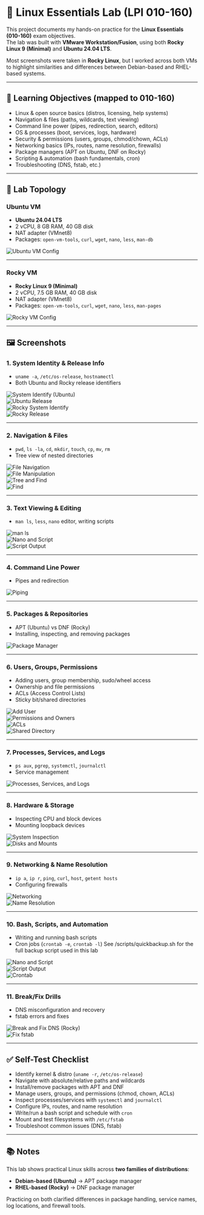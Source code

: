 # 🐧 Linux Essentials Lab (LPI 010-160)

This project documents my hands-on practice for the **Linux Essentials (010-160)** exam objectives.  
The lab was built with **VMware Workstation/Fusion**, using both **Rocky Linux 9 (Minimal)** and **Ubuntu 24.04 LTS**.  

Most screenshots were taken in **Rocky Linux**, but I worked across both VMs to highlight similarities and differences between Debian-based and RHEL-based systems.

---

## 🎯 Learning Objectives (mapped to 010-160)

- Linux & open source basics (distros, licensing, help systems)  
- Navigation & files (paths, wildcards, text viewing)  
- Command line power (pipes, redirection, search, editors)  
- OS & processes (boot, services, logs, hardware)  
- Security & permissions (users, groups, chmod/chown, ACLs)  
- Networking basics (IPs, routes, name resolution, firewalls)  
- Package managers (APT on Ubuntu, DNF on Rocky)  
- Scripting & automation (bash fundamentals, cron)  
- Troubleshooting (DNS, fstab, etc.)

---

## 🧱 Lab Topology

### Ubuntu VM
- **Ubuntu 24.04 LTS**
- 2 vCPU, 8 GB RAM, 40 GB disk
- NAT adapter (VMnet8)
- Packages: `open-vm-tools`, `curl`, `wget`, `nano`, `less`, `man-db`

![Ubuntu VM Config](screenshots/ubuntu_vm_config.png)

---

### Rocky VM
- **Rocky Linux 9 (Minimal)**
- 2 vCPU, 7.5 GB RAM, 40 GB disk
- NAT adapter (VMnet8)
- Packages: `open-vm-tools`, `curl`, `wget`, `nano`, `less`, `man-pages`

![Rocky VM Config](screenshots/rocky_vm_config.png)

---

## 🖼️ Screenshots

### 1. System Identity & Release Info
- `uname -a`, `/etc/os-release`, `hostnamectl`  
- Both Ubuntu and Rocky release identifiers  

![System Identify (Ubuntu)](screenshots/SYSTEM_IDENTIFY_ubuntu.png)  
![Ubuntu Release](screenshots/UBUNTU_RELEASE.png)  
![Rocky System Identify](screenshots/rocky_system_identify.png)  
![Rocky Release](screenshots/ROCKY_RELEASE.png)

---

### 2. Navigation & Files
- `pwd`, `ls -la`, `cd`, `mkdir`, `touch`, `cp`, `mv`, `rm`  
- Tree view of nested directories  

![File Navigation](screenshots/file_navigation.png)  
![File Manipulation](screenshots/file_manipulation.png)  
![Tree and Find](screenshots/tree_and_find.png)  
![Find](screenshots/find.png)

---

### 3. Text Viewing & Editing
- `man ls`, `less`, `nano` editor, writing scripts  

![man ls](screenshots/man_ls.png)  
![Nano and Script](screenshots/nano_and_script.png)  
![Script Output](screenshots/script_output.png)

---

### 4. Command Line Power
- Pipes and redirection  

![Piping](screenshots/Piping.png)

---

### 5. Packages & Repositories
- APT (Ubuntu) vs DNF (Rocky)  
- Installing, inspecting, and removing packages  

![Package Manager](screenshots/package_manager.png)

---

### 6. Users, Groups, Permissions
- Adding users, group membership, sudo/wheel access  
- Ownership and file permissions  
- ACLs (Access Control Lists)  
- Sticky bit/shared directories  

![Add User](screenshots/add_user.png)  
![Permissions and Owners](screenshots/permissions_and_owners.png)  
![ACLs](screenshots/ACLS.png)  
![Shared Directory](screenshots/shared.png)

---

### 7. Processes, Services, and Logs
- `ps aux`, `pgrep`, `systemctl`, `journalctl`  
- Service management  

![Processes, Services, and Logs](screenshots/processes_services_and_logs.png)

---

### 8. Hardware & Storage
- Inspecting CPU and block devices  
- Mounting loopback devices

![System Inspection](screenshots/system_inspection.png)  
![Disks and Mounts](screenshots/disks_and_mounts.png)

---

### 9. Networking & Name Resolution
- `ip a`, `ip r`, `ping`, `curl`, `host`, `getent hosts`  
- Configuring firewalls  

![Networking](screenshots/networking.png)  
![Name Resolution](screenshots/name_resolution.png)

---

### 10. Bash, Scripts, and Automation
- Writing and running bash scripts  
- Cron jobs (`crontab -e`, `crontab -l`)
See /scripts/quickbackup.sh for the full backup script used in this lab

![Nano and Script](screenshots/nano_and_script.png)  
![Script Output](screenshots/script_output.png)  
![Crontab](screenshots/crontab.png)

---

### 11. Break/Fix Drills
- DNS misconfiguration and recovery  
- fstab errors and fixes  

![Break and Fix DNS (Rocky)](screenshots/break_and_fix_dns_rocky.png)  
![Fix fstab](screenshots/fix_fstab.png)

---

## ✅ Self-Test Checklist

- Identify kernel & distro (`uname -r`, `/etc/os-release`)  
- Navigate with absolute/relative paths and wildcards  
- Install/remove packages with APT and DNF  
- Manage users, groups, and permissions (chmod, chown, ACLs)  
- Inspect processes/services with `systemctl` and `journalctl`  
- Configure IPs, routes, and name resolution  
- Write/run a bash script and schedule with `cron`  
- Mount and test filesystems with `/etc/fstab`  
- Troubleshoot common issues (DNS, fstab)  

---

## 📚 Notes

This lab shows practical Linux skills across **two families of distributions**:  
- **Debian-based (Ubuntu)** → APT package manager  
- **RHEL-based (Rocky)** → DNF package manager  

Practicing on both clarified differences in package handling, service names, log locations, and firewall tools.
